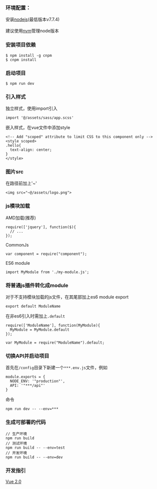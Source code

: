 
### 环境配置：
安装[nodejs](https://nodejs.org/download/)(最低版本v7.7.4)
<br>
<br>
建议使用[nvm](https://github.com/coreybutler/nvm-windows)管理node版本

### 安装项目依赖
```
$ npm install -g cnpm
$ cnpm install
```

### 启动项目
```
$ npm run dev
```

### 引入样式
独立样式，使用import引入
```
import '@/assets/sass/app.scss'
```
嵌入样式，在vue文件中添加style
```
<!-- Add "scoped" attribute to limit CSS to this component only -->
<style scoped>
.hello{
  text-align: center;
}
</style>
```

### 图片src
在路径前加上'~'
```
<img src="~@/assets/logo.png">
```

### js模块加载
AMD加载(推荐)
```
require(['jquery'], function($){
  // ...
});
```
CommonJs
```
var component = require("component");
```
ES6 module
```
import MyModule from './my-module.js';
```

### 将普通js插件转化成module
对于不支持模块加载的js文件，在其尾部加上es6 module export
```
export default ModuleName
```
在非es6引入时需加上`.default`
```
require(['ModuleName'], function(MyModule){
  MyModule = MyModule.default
});
```
```
var MyModule = require("ModuleName").default;
```

### 切换API并启动项目
首先在`/config`目录下新建一个`***.env.js`文件，例如
```
module.exports = {
  NODE_ENV: '"production"',
  API: '"***/api"'
}
```
命令
```
npm run dev -- --env=***
```

### 生成可部署的代码
```
// 生产环境
npm run build
// 测试环境
npm run build -- --env=test
// 开发环境
npm run build -- --env=dev
```

### 开发指引
[Vue 2.0](https://cn.vuejs.org/)
<br>
